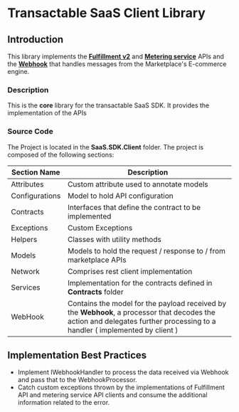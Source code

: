 # Transactable SaaS Client Library

## Introduction

This library implements the **[Fulfillment v2](https://docs.microsoft.com/en-us/azure/marketplace/partner-center-portal/pc-saas-fulfillment-api-v2)** and **[Metering service](https://docs.microsoft.com/en-us/azure/marketplace/partner-center-portal/marketplace-metering-service-apis)** APIs and the **[Webhook](https://docs.microsoft.com/en-us/azure/marketplace/partner-center-portal/pc-saas-fulfillment-api-v2#implementing-a-webhook-on-the-saas-service)** that handles messages from the Marketplace's E-commerce engine.

### Description

This is the **core** library for the transactable SaaS SDK. It provides the implementation of the APIs

### Source Code

The Project is located in the **SaaS.SDK.Client** folder. The project is composed of the following sections:

| Section Name | Description |
| --- | --- |  
| Attributes | Custom attribute used to annotate models |
| Configurations | Model to hold API configuration |
| Contracts | Interfaces that define the contract to be implemented |
| Exceptions | Custom Exceptions |
| Helpers | Classes with utility methods |
| Models | Models to hold the request / response to / from marketplace APIs |
| Network | Comprises rest client implementation|
| Services | Implementation for the contracts defined in **Contracts** folder |
| WebHook | Contains the model for the payload received by the **Webhook**, a processor that decodes the action and delegates further processing to a handler ( implemented by client ) |

## Implementation Best Practices

- Implement IWebhookHandler to process the data received via Webhook and pass that to the WebhookProcessor.
- Catch custom exceptions thrown by the implementations of Fulfillment API and metering service API clients and consume the additional information related to the error.
